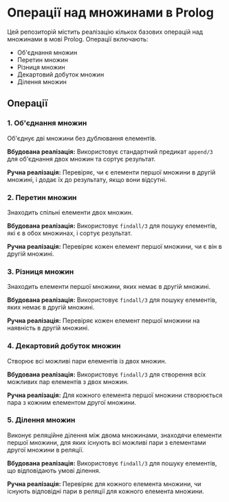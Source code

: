 # Операції над множинами в Prolog

Цей репозиторій містить реалізацію кількох базових операцій над множинами в мові Prolog. Операції включають:

- Об'єднання множин
- Перетин множин
- Різниця множин
- Декартовий добуток множин
- Ділення множин

## Операції

### 1. Об'єднання множин
Об'єднує дві множини без дублювання елементів.

**Вбудована реалізація:**
Використовує стандартний предикат `append/3` для об'єднання двох множин та сортує результат.

**Ручна реалізація:**
Перевіряє, чи є елементи першої множини в другій множині, і додає їх до результату, якщо вони відсутні.

### 2. Перетин множин
Знаходить спільні елементи двох множин.

**Вбудована реалізація:**
Використовує `findall/3` для пошуку елементів, які є в обох множинах, і сортує результат.

**Ручна реалізація:**
Перевіряє кожен елемент першої множини, чи є він в другій множині.

### 3. Різниця множин
Знаходить елементи першої множини, яких немає в другій множині.

**Вбудована реалізація:**
Використовує `findall/3` для пошуку елементів, яких немає в другій множині.

**Ручна реалізація:**
Перевіряє кожен елемент першої множини на наявність в другій множині.

### 4. Декартовий добуток множин
Створює всі можливі пари елементів із двох множин.

**Вбудована реалізація:**
Використовує `findall/3` для створення всіх можливих пар елементів з двох множин.

**Ручна реалізація:**
Для кожного елемента першої множини створюється пара з кожним елементом другої множини.

### 5. Ділення множин
Виконує реляційне ділення між двома множинами, знаходячи елементи першої множини, для яких існують всі можливі пари з елементами другої множини в реляції.

**Вбудована реалізація:**
Використовує `findall/3` для пошуку елементів, що відповідають умові ділення.

**Ручна реалізація:**
Перевіряє для кожного елемента множини, чи існують відповідні пари в реляції для кожного елемента множини.

